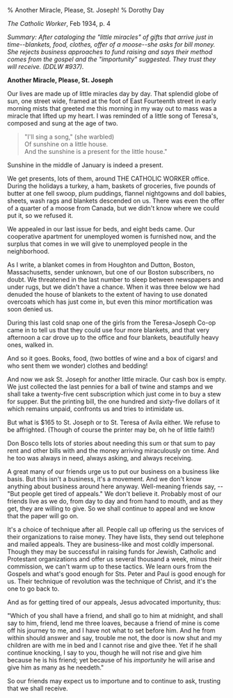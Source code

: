 % Another Miracle, Please, St. Joseph!
% Dorothy Day

*The Catholic Worker*, Feb 1934, p. 4

*Summary: After cataloging the "little miracles" of gifts that arrive
just in time--blankets, food, clothes, offer of a moose--she asks for
bill money. She rejects business approaches to fund raising and says
their method comes from the gospel and the "importunity" suggested. They
trust they will receive. (DDLW \#937).*

**Another Miracle, Please, St. Joseph**

Our lives are made up of little miracles day by day. That splendid globe
of sun, one street wide, framed at the foot of East Fourteenth street in
early morning mists that greeted me this morning in my way out to mass
was a miracle that lifted up my heart. I was reminded of a little song
of Teresa's, composed and sung at the age of two.

> "I'll sing a song," (she warbled) \
> Of sunshine on a little house. \
> And the sunshine is a present for the little house."

Sunshine in the middle of January is indeed a present.

We get presents, lots of them, around THE CATHOLIC WORKER office. During
the holidays a turkey, a ham, baskets of groceries, five pounds of
butter at one fell swoop, plum puddings, flannel nightgowns and doll
babies, sheets, wash rags and blankets descended on us. There was even
the offer of a quarter of a moose from Canada, but we didn't know where
we could put it, so we refused it.

We appealed in our last issue for beds, and eight beds came. Our
cooperative apartment for unemployed women is furnished now, and the
surplus that comes in we will give to unemployed people in the
neighborhood.

As I write, a blanket comes in from Houghton and Dutton, Boston,
Massachusetts, sender unknown, but one of our Boston subscribers, no
doubt. We threatened in the last number to sleep between newspapers and
under rugs, but we didn't have a chance. When it was three below we had
denuded the house of blankets to the extent of having to use donated
overcoats which has just come in, but even this minor mortification was
soon denied us.

During this last cold snap one of the girls from the Teresa-Joseph Co-op
came in to tell us that they could use four more blankets, and that very
afternoon a car drove up to the office and four blankets, beautifully
heavy ones, walked in.

And so it goes. Books, food, (two bottles of wine and a box of cigars!
and who sent them we wonder) clothes and bedding!

And now we ask St. Joseph for another little miracle. Our cash box is
empty. We just collected the last pennies for a ball of twine and stamps
and we shall take a twenty-five cent subscription which just come in to
buy a stew for supper. But the printing bill, the one hundred and
sixty-five dollars of it which remains unpaid, confronts us and tries to
intimidate us.

But what is $165 to St. Joseph or to St. Teresa of Avila either. We
refuse to be affrighted. (Though of course the printer may be, oh he of
little faith!)

Don Bosco tells lots of stories about needing this sum or that sum to
pay rent and other bills with and the money arriving miraculously on
time. And he too was always in need, always asking, and always
receiving.

A great many of our friends urge us to put our business on a business
like basis. But this isn't a business, it's a movement. And we don't
know anything about business around here anyway. Well-meaning friends
say, --"But people get tired of appeals." We don't believe it. Probably
most of our friends live as we do, from day to day and from hand to
mouth, and as they get, they are willing to give. So we shall continue
to appeal and we know that the paper will go on.

It's a choice of technique after all. People call up offering us the
services of their organizations to raise money. They have lists, they
send out telephone and mailed appeals. They are business-like and most
coldly impersonal. Though they may be successful in raising funds for
Jewish, Catholic and Protestant organizations and offer us several
thousand a week, minus their commission, we can't warm up to these
tactics. We learn ours from the Gospels and what's good enough for Sts.
Peter and Paul is good enough for us. Their technique of revolution was
the technique of Christ, and it's the one to go back to.

And as for getting tired of our appeals, Jesus advocated importunity,
thus:

"Which of you shall have a friend, and shall go to him at midnight, and
shall say to him, friend, lend me three loaves, because a friend of mine
is come off his journey to me, and I have not what to set before him.
And he from within should answer and say, trouble me not, the door is
now shut and my children are with me in bed and I cannot rise and give
thee. Yet if he shall continue knocking, I say to you, though he will
not rise and give him because he is his friend; yet because of his
*importunity* he will arise and give him as many as he needeth."

So our friends may expect us to importune and to continue to ask,
trusting that we shall receive.
